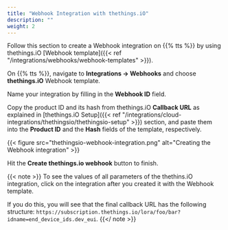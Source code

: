 ```yaml
---
title: "Webhook Integration with thethings.iO"
description: ""
weight: 2
---
```


Follow this section to create a Webhook integration on {{% tts %}} by using thethings.iO [Webhook template]({{< ref "/integrations/webhooks/webhook-templates" >}}).

<!--more--> 

On {{% tts %}}, navigate to **Integrations &#8594; Webhooks** and choose **thethings.iO** Webhook template.

Name your integration by filling in the **Webhook ID** field. 

Copy the product ID and its hash from thethings.iO **Callback URL** as explained in [thethings.iO Setup]({{< ref "/integrations/cloud-integrations/thethingsio/thethingsio-setup" >}}) section, and paste them into the **Product ID** and the **Hash** fields of the template, respectively.

{{< figure src="thethingsio-webhook-integration.png" alt="Creating the Webhook integration" >}}

Hit the **Create thethings.io webhook** button to finish. 

{{< note >}} To see the values of all parameters of the thethins.iO integration, click on the integration after you created it with the Webhook template. 

If you do this, you will see that the final callback URL has the following structure: `https://subscription.thethings.io/lora/foo/bar?idname=end_device_ids.dev_eui`. {{</ note >}}

